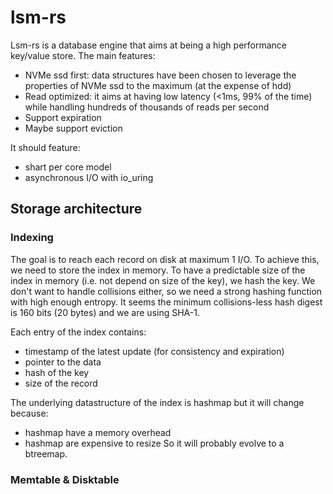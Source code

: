 # lsm-rs

Lsm-rs is a database engine that aims at being a high performance key/value store.
The main features:
- NVMe ssd first: data structures have been chosen to leverage the properties of NVMe ssd to the maximum (at the expense of hdd)
- Read optimized: it aims at having low latency (<1ms, 99% of the time) while handling hundreds of thousands of reads per second
- Support expiration
- Maybe support eviction


It should feature:
- shart per core model
- asynchronous I/O with io_uring

## Storage architecture

### Indexing

The goal is to reach each record on disk at maximum 1 I/O.
To achieve this, we need to store the index in memory. To have a predictable size of the index in memory (i.e. not depend on size
of the key), we hash the key. We don't want to handle collisions either, so we need a strong hashing function with high enough
entropy. It seems the minimum collisions-less hash digest is 160 bits (20 bytes) and we are using SHA-1.

Each entry of the index contains:
- timestamp of the latest update (for consistency and expiration)
- pointer to the data
- hash of the key
- size of the record

The underlying datastructure of the index is hashmap but it will change because:
- hashmap have a memory overhead
- hashmap are expensive to resize
So it will probably evolve to a btreemap.

### Memtable & Disktable


